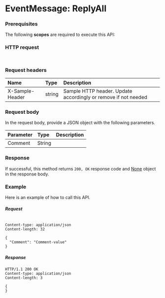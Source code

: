 # EventMessage: ReplyAll


### Prerequisites
The following **scopes** are required to execute this API: 
### HTTP request
<!-- { "blockType": "ignored" } -->
```http


```
### Request headers
| Name       | Type | Description|
|:---------------|:--------|:----------|
| X-Sample-Header  | string  | Sample HTTP header. Update accordingly or remove if not needed|

### Request body
In the request body, provide a JSON object with the following parameters.

| Parameter	   | Type	|Description|
|:---------------|:--------|:----------|
|Comment|String||

### Response
If successful, this method returns `200, OK` response code and [None](../resources/none.md) object in the response body.

### Example
Here is an example of how to call this API.
##### Request
<!-- {
  "blockType": "request",
  "name": "eventmessage_replyall"
}-->
```http

Content-type: application/json
Content-length: 32

{
  "Comment": "Comment-value"
}
```

##### Response
<!-- {
  "blockType": "response",
  "truncated": false,
  "@odata.type": "none"
} -->
```http
HTTP/1.1 200 OK
Content-type: application/json
Content-length: 3

{
}
```

<!-- uuid: 4188a57f-7dd2-4928-aa7e-7989adcac6ae
2015-10-16 23:06:05 UTC -->
<!-- {
  "type": "#page.annotation",
  "description": "EventMessage: ReplyAll",
  "keywords": "",
  "section": "documentation",
  "tocPath": ""
}-->